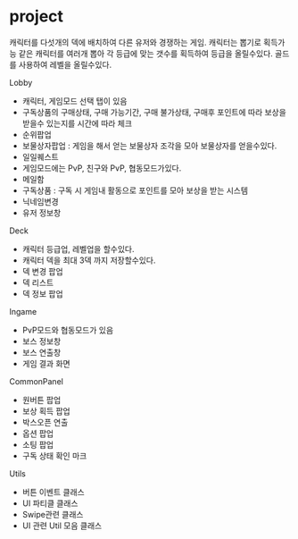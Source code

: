 # project
캐릭터를 다섯개의 덱에 배치하여 다른 유저와 경쟁하는 게임.
캐릭터는 뽑기로 획득가능
같은 캐릭터를 여러개 뽑아 각 등급에 맞는 갯수를 획득하여 등급을 올릴수있다.
골드를 사용하여 레벨을 올릴수있다.

Lobby
- 캐릭터, 게임모드 선택 탭이 있음
- 구독상품의 구매상태, 구매 가능기간, 구매 불가상태, 구매후 포인트에 따라 보상을 받을수 있는지를 시간에 따라 체크
- 순위팝업
- 보물상자팝업 : 게임을 해서 얻는 보물상자 조각을 모아 보물상자를 얻을수있다.
- 일일퀘스트
- 게임모드에는 PvP, 친구와 PvP, 협동모드가있다.
- 메일함
- 구독상품 : 구독 시 게임내 활동으로 포인트를 모아 보상을 받는 시스템
- 닉네임변경
- 유저 정보창

Deck
- 캐릭터 등급업, 레벨업을 할수있다.
- 캐릭터 덱을 최대 3덱 까지 저장할수있다.
- 덱 변경 팝업
- 덱 리스트
- 덱 정보 팝업

Ingame
- PvP모드와 협동모드가 있음
- 보스 정보창
- 보스 연출창
- 게임 결과 화면

CommonPanel
- 원버튼 팝업
- 보상 획득 팝업
- 박스오픈 연출
- 옵션 팝업
- 소팅 팝업
- 구독 상태 확인 마크

Utils
- 버튼 이벤트 클래스
- UI 파티클 클래스
- Swipe관련 클래스
- UI 관련 Util 모음 클래스


